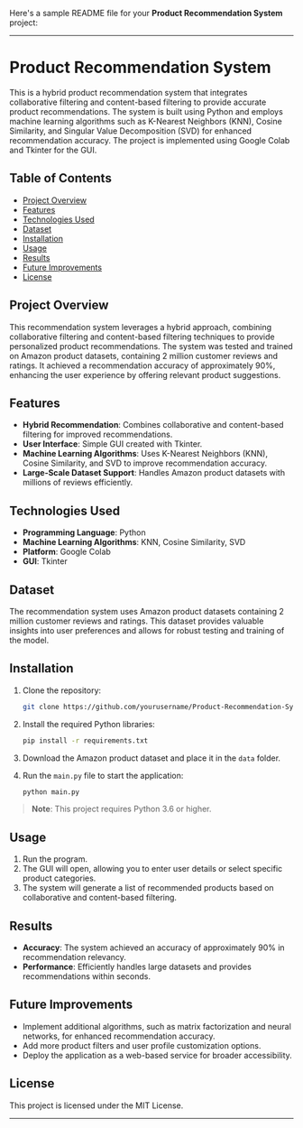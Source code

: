 Here's a sample README file for your **Product Recommendation System** project:

---

# Product Recommendation System

This is a hybrid product recommendation system that integrates collaborative filtering and content-based filtering to provide accurate product recommendations. The system is built using Python and employs machine learning algorithms such as K-Nearest Neighbors (KNN), Cosine Similarity, and Singular Value Decomposition (SVD) for enhanced recommendation accuracy. The project is implemented using Google Colab and Tkinter for the GUI.

## Table of Contents
- [Project Overview](#project-overview)
- [Features](#features)
- [Technologies Used](#technologies-used)
- [Dataset](#dataset)
- [Installation](#installation)
- [Usage](#usage)
- [Results](#results)
- [Future Improvements](#future-improvements)
- [License](#license)

## Project Overview
This recommendation system leverages a hybrid approach, combining collaborative filtering and content-based filtering techniques to provide personalized product recommendations. The system was tested and trained on Amazon product datasets, containing 2 million customer reviews and ratings. It achieved a recommendation accuracy of approximately 90%, enhancing the user experience by offering relevant product suggestions.

## Features
- **Hybrid Recommendation**: Combines collaborative and content-based filtering for improved recommendations.
- **User Interface**: Simple GUI created with Tkinter.
- **Machine Learning Algorithms**: Uses K-Nearest Neighbors (KNN), Cosine Similarity, and SVD to improve recommendation accuracy.
- **Large-Scale Dataset Support**: Handles Amazon product datasets with millions of reviews efficiently.

## Technologies Used
- **Programming Language**: Python
- **Machine Learning Algorithms**: KNN, Cosine Similarity, SVD
- **Platform**: Google Colab
- **GUI**: Tkinter

## Dataset
The recommendation system uses Amazon product datasets containing 2 million customer reviews and ratings. This dataset provides valuable insights into user preferences and allows for robust testing and training of the model.

## Installation
1. Clone the repository:
   ```bash
   git clone https://github.com/yourusername/Product-Recommendation-System.git
   ```
2. Install the required Python libraries:
   ```bash
   pip install -r requirements.txt
   ```

3. Download the Amazon product dataset and place it in the `data` folder.

4. Run the `main.py` file to start the application:
   ```bash
   python main.py
   ```

> **Note**: This project requires Python 3.6 or higher.

## Usage
1. Run the program.
2. The GUI will open, allowing you to enter user details or select specific product categories.
3. The system will generate a list of recommended products based on collaborative and content-based filtering.

## Results
- **Accuracy**: The system achieved an accuracy of approximately 90% in recommendation relevancy.
- **Performance**: Efficiently handles large datasets and provides recommendations within seconds.

## Future Improvements
- Implement additional algorithms, such as matrix factorization and neural networks, for enhanced recommendation accuracy.
- Add more product filters and user profile customization options.
- Deploy the application as a web-based service for broader accessibility.

## License
This project is licensed under the MIT License.

---

